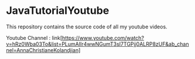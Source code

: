 # JavaTutorialYoutube
This repository contains the source code of all my youtube videos.

Youtube Channel : link[https://www.youtube.com/watch?v=hRz0Wba03To&list=PLumAIIr4wwNGumT3sI7TGPjj0ALRP8zUF&ab_channel=AnnaChristianeKolandjian]
